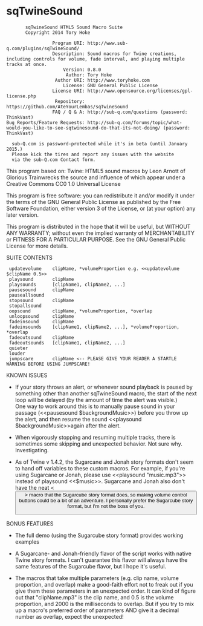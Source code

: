 sqTwineSound
============

           sqTwineSound HTML5 Sound Macro Suite
           Copyright 2014 Tory Hoke

                     Program URI: http://www.sub-q.com/plugins/sqTwineSound/
                     Description: Sound macros for Twine creations, including controls for volume, fade interval, and playing multiple tracks at once.
                         Version: 0.8.0
                          Author: Tory Hoke
                      Author URI: http://www.toryhoke.com
                         License: GNU General Public License
                     License URI: http://www.opensource.org/licenses/gpl-license.php
                      Repository: https://github.com/AteYourLembas/sqTwineSound
                     FAQ / Q & A: http://sub-q.com/questions (password: ThinkVast)
    Bug Reports/Feature Requests: http://sub-q.com/forums/topic/what-would-you-like-to-see-sqtwinesound-do-that-its-not-doing/ (password: ThinkVast)

      sub-Q.com is password-protected while it's in beta (until January 2015.)
      Please kick the tires and report any issues with the website
      via the sub-Q.com Contact form.


This program based on:
Twine: HTML5 sound macros by Leon Arnott of Glorious Trainwrecks
the source and influence of which appear under a Creative Commons CC0 1.0 Universal License

This program is free software: you can redistribute it and/or modify
it under the terms of the GNU General Public License as published by
the Free Software Foundation, either version 3 of the License, or
(at your option) any later version.
  
This program is distributed in the hope that it will be useful,
but WITHOUT ANY WARRANTY; without even the implied warranty of
MERCHANTABILITY or FITNESS FOR A PARTICULAR PURPOSE.  See the
GNU General Public License for more details.


SUITE CONTENTS


     updatevolume    clipName, *volumeProportion e.g. <<updatevolume $clipName 0.5>>
     playsound       clipName
     playsounds      [clipName1, clipName2, ...]
     pausesound      clipName
     pauseallsound   
     stopsound       clipName
     stopallsound    
     oopsound        clipName, *volumeProportion, *overlap
     unloopsound     clipName
     fadeinsound     clipName
     fadeinsounds    [clipName1, clipName2, ...], *volumeProportion, *overlap
     fadeoutsound    clipName
     fadeoutsounds   [clipName1, clipName2, ...]
     quieter
     louder
     jumpscare       clipName <-- PLEASE GIVE YOUR READER A STARTLE WARNING BEFORE USING JUMPSCARE!



KNOWN ISSUES

- If your story throws an alert, or whenever sound playback is paused by something other than another sqTwineSound macro, the start of the next loop will be delayed (by the amount of time the alert was visible.) One way to work around this is to manually pause sound in your passage (<<pausesound $backgroundMusic>>) before you throw up the alert, and then resume the sound <<playsound $backgroundMusic>>again after the alert.

- When vigorously stopping and resuming multiple tracks, there is sometimes some skipping and unexpected behavior. Not sure why. Investigating.

- As of Twine v 1.4.2, the Sugarcane and Jonah story formats don't seem to hand off variables to these custom macros. For example, if you're using Sugarcane or Jonah, please use <<playsound "music.mp3">> instead of playsound <<$music>>. Sugarcane and Jonah also don't have the neat <<button>> macro that the Sugarcube story format does, so making volume control buttons could be a bit of an adventure. I personally prefer the Sugarcube story format, but I'm not the boss of you.


BONUS FEATURES

- The full demo (using the Sugarcube story format) provides working examples

- A Sugarcane- and Jonah-friendly flavor of the script works with native Twine story formats. I can't guarantee this flavor will always have the same features of the Sugarcube flavor, but I hope it's useful.

- The macros that take multiple parameters (e.g. clip name, volume proportion, and overlap) make a good-faith effort not to freak out if you give them these parameters in an unexpected order. It can kind of figure out that "clipName.mp3" is the clip name, and 0.5 is the volume proportion, and 2000 is the milliseconds to overlap. But if you try to mix up a macro's preferred order of parameters AND give it a decimal number as overlap, expect the unexpected!